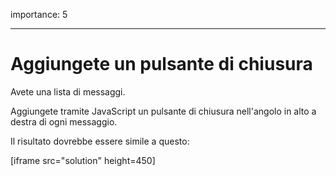 importance: 5

---

# Aggiungete un pulsante di chiusura

Avete una lista di messaggi.

Aggiungete tramite JavaScript un pulsante di chiusura nell'angolo in alto a destra di ogni messaggio.

Il risultato dovrebbe essere simile a questo:

[iframe src="solution" height=450]
